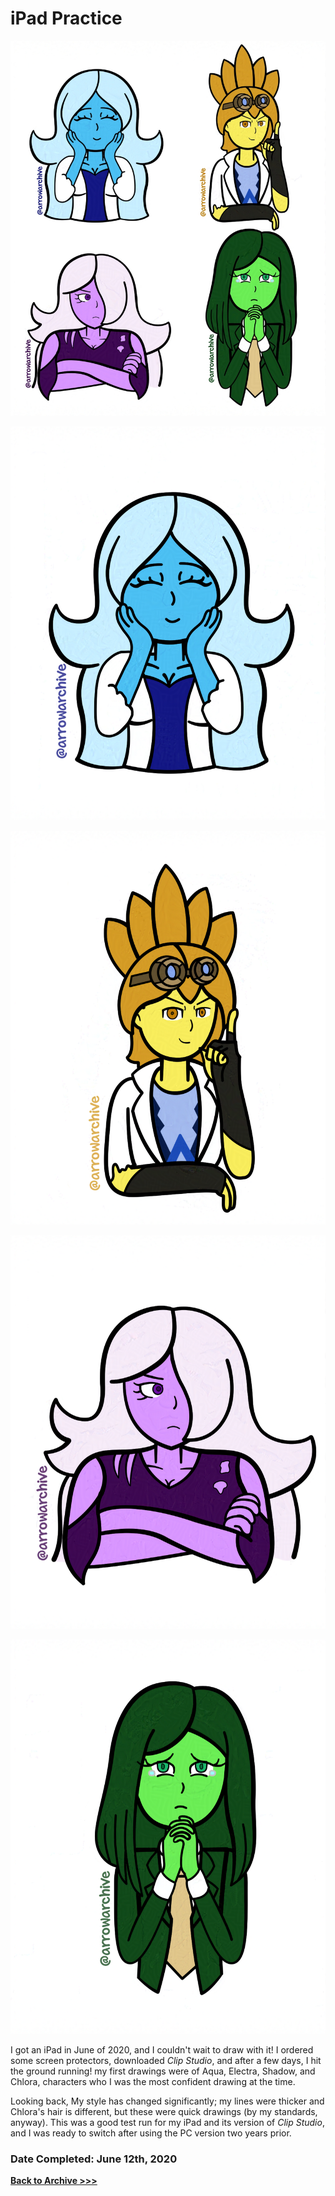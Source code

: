 # iPad Practice

<img src="https://raw.githubusercontent.com/arrowarchive/The-Arrowarchive/master/docs/images/SPACE/ipadpractice.PNG" alt="ipad practice"
     onContextMenu="return false;">

<img src="https://raw.githubusercontent.com/arrowarchive/The-Arrowarchive/master/docs/images/SPACE/aquatest.png" alt="aqua practice"
     onContextMenu="return false;">

<img src="https://raw.githubusercontent.com/arrowarchive/The-Arrowarchive/master/docs/images/SPACE/electratest.png" alt="electra practice"
     onContextMenu="return false;">

<img src="https://raw.githubusercontent.com/arrowarchive/The-Arrowarchive/master/docs/images/SPACE/shadowtest.png" alt="shadow practice"
     onContextMenu="return false;">
     
<img src="https://raw.githubusercontent.com/arrowarchive/The-Arrowarchive/master/docs/images/SPACE/chloratest.png" alt="chlora practice"
     onContextMenu="return false;">

I got an iPad in June of 2020, and I couldn't wait to draw with it! I ordered some screen protectors, downloaded *Clip Studio*, and after a few days, I hit the ground running! my first drawings were of Aqua, Electra, Shadow, and Chlora, characters who I was the most confident drawing at the time. 

Looking back, My style has changed significantly; my lines were thicker and Chlora's hair is different, but these were quick drawings (by my standards, anyway). This was a good test run for my iPad and its version of *Clip Studio*, and I was ready to switch after using the PC version two years prior.

### Date Completed: June 12th, 2020

**[Back to Archive >>>](https://arrowarchive.github.io/The-Arrowarchive/gallery)** 
